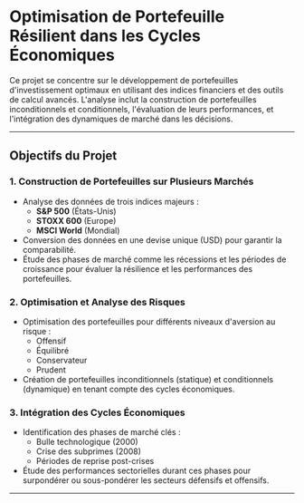 # Optimisation de Portefeuille Résilient dans les Cycles Économiques


Ce projet se concentre sur le développement de portefeuilles d'investissement optimaux en utilisant des indices financiers et des outils de calcul avancés. L'analyse inclut la construction de portefeuilles inconditionnels et conditionnels, l'évaluation de leurs performances, et l'intégration des dynamiques de marché dans les décisions.

---

## Objectifs du Projet

### **1. Construction de Portefeuilles sur Plusieurs Marchés**
- Analyse des données de trois indices majeurs :
  - **S&P 500** (États-Unis)
  - **STOXX 600** (Europe)
  - **MSCI World** (Mondial)
- Conversion des données en une devise unique (USD) pour garantir la comparabilité.
- Étude des phases de marché comme les récessions et les périodes de croissance pour évaluer la résilience et les performances des portefeuilles.

### **2. Optimisation et Analyse des Risques**
- Optimisation des portefeuilles pour différents niveaux d'aversion au risque :
  - Offensif
  - Équilibré
  - Conservateur
  - Prudent
- Création de portefeuilles inconditionnels (statique) et conditionnels (dynamique) en tenant compte des cycles économiques.

### **3. Intégration des Cycles Économiques**
- Identification des phases de marché clés :
  - Bulle technologique (2000)
  - Crise des subprimes (2008)
  - Périodes de reprise post-crises
- Étude des performances sectorielles durant ces phases pour surpondérer ou sous-pondérer les secteurs défensifs et offensifs.

---
